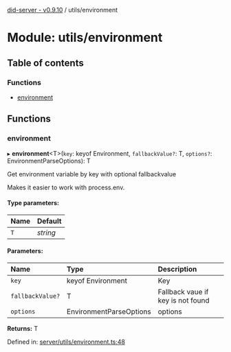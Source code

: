 [did-server - v0.9.10](../README.md) / utils/environment

# Module: utils/environment

## Table of contents

### Functions

- [environment](utils_environment.md#environment)

## Functions

### environment

▸ **environment**<T\>(`key`: keyof Environment, `fallbackValue?`: T, `options?`: EnvironmentParseOptions): T

Get environment variable by key with optional fallbackvalue

Makes it easier to work with process.env.

#### Type parameters:

Name | Default |
:------ | :------ |
`T` | *string* |

#### Parameters:

Name | Type | Description |
:------ | :------ | :------ |
`key` | keyof Environment | Key   |
`fallbackValue?` | T | Fallback vaue if key is not found   |
`options` | EnvironmentParseOptions | options    |

**Returns:** T

Defined in: [server/utils/environment.ts:48](https://github.com/Puzzlepart/did/blob/dev/server/utils/environment.ts#L48)
